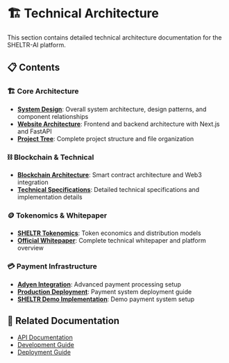 # 🏗️ Technical Architecture

This section contains detailed technical architecture documentation for the SHELTR-AI platform.

## 📋 Contents

### 🏗️ Core Architecture
- **[System Design](./technical/system-design.md)**: Overall system architecture, design patterns, and component relationships
- **[Website Architecture](./technical/website-architecture.md)**: Frontend and backend architecture with Next.js and FastAPI
- **[Project Tree](./PROJECT-TREE.md)**: Complete project structure and file organization

### ⛓️ Blockchain & Technical
- **[Blockchain Architecture](./tokenomics/blockchain.md)**: Smart contract architecture and Web3 integration
- **[Technical Specifications](./technical/)**: Detailed technical specifications and implementation details

### 🪙 Tokenomics & Whitepaper
- **[SHELTR Tokenomics](./tokenomics/sheltr-tokenomics.md)**: Token economics and distribution models
- **[Official Whitepaper](./tokenomics/whitepaper_final.md)**: Complete technical whitepaper and platform overview

### 💳 Payment Infrastructure
- **[Adyen Integration](./payment-rails/adyen-integration.md)**: Advanced payment processing setup
- **[Production Deployment](./payment-rails/production-deployment.md)**: Payment system deployment guide
- **[SHELTR Demo Implementation](./payment-rails/sheltr-demo-implementation.md)**: Demo payment system setup

## 🔗 Related Documentation

- [API Documentation](../03-api/README.md)
- [Development Guide](../04-development/README.md)
- [Deployment Guide](../05-deployment/README.md)
